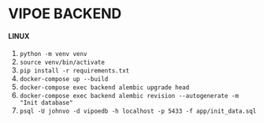 # VIPOE BACKEND
#### LINUX
1. ``python -m venv venv``
2. ``source venv/bin/activate``
3. ``pip install -r requirements.txt``
4. ``docker-compose up --build``
5. ``docker-compose exec backend alembic upgrade head``
5. ``docker-compose exec backend alembic revision --autogenerate -m "Init database"``
6. ``psql -U johnvo -d vipoedb -h localhost -p 5433 -f app/init_data.sql``